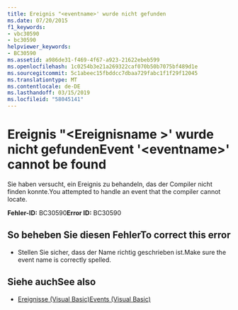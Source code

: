 ```yaml
---
title: Ereignis "<eventname>' wurde nicht gefunden
ms.date: 07/20/2015
f1_keywords:
- vbc30590
- bc30590
helpviewer_keywords:
- BC30590
ms.assetid: a986de31-f469-4f67-a923-21622ebeb599
ms.openlocfilehash: 1c0254b3e21a269322caf070b50b7075bf489d1e
ms.sourcegitcommit: 5c1abeec15fbddcc7dbaa729fabc1f1f29f12045
ms.translationtype: MT
ms.contentlocale: de-DE
ms.lasthandoff: 03/15/2019
ms.locfileid: "58045141"
---
```

# <a name="event-eventname-cannot-be-found"></a><span data-ttu-id="3ba21-102">Ereignis "\<Ereignisname >' wurde nicht gefunden</span><span class="sxs-lookup"><span data-stu-id="3ba21-102">Event '\<eventname>' cannot be found</span></span>
<span data-ttu-id="3ba21-103">Sie haben versucht, ein Ereignis zu behandeln, das der Compiler nicht finden konnte.</span><span class="sxs-lookup"><span data-stu-id="3ba21-103">You attempted to handle an event that the compiler cannot locate.</span></span>  
  
 <span data-ttu-id="3ba21-104">**Fehler-ID:** BC30590</span><span class="sxs-lookup"><span data-stu-id="3ba21-104">**Error ID:** BC30590</span></span>  
  
## <a name="to-correct-this-error"></a><span data-ttu-id="3ba21-105">So beheben Sie diesen Fehler</span><span class="sxs-lookup"><span data-stu-id="3ba21-105">To correct this error</span></span>  
  
-   <span data-ttu-id="3ba21-106">Stellen Sie sicher, dass der Name richtig geschrieben ist.</span><span class="sxs-lookup"><span data-stu-id="3ba21-106">Make sure the event name is correctly spelled.</span></span>  
  
## <a name="see-also"></a><span data-ttu-id="3ba21-107">Siehe auch</span><span class="sxs-lookup"><span data-stu-id="3ba21-107">See also</span></span>

- [<span data-ttu-id="3ba21-108">Ereignisse (Visual Basic)</span><span class="sxs-lookup"><span data-stu-id="3ba21-108">Events (Visual Basic)</span></span>](~/docs/visual-basic/programming-guide/language-features/events/index.md)
